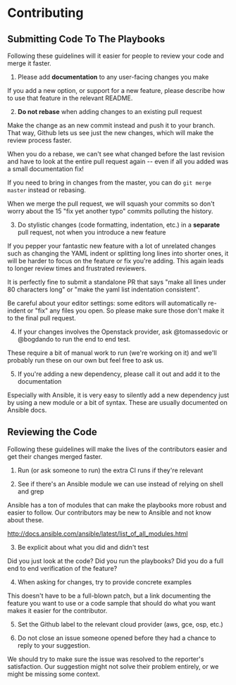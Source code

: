 # Contributing

## Submitting Code To The Playbooks

Following these guidelines will it easier for people to review your
code and merge it faster.


1. Please add **documentation** to any user-facing changes you make

If you add a new option, or support for a new feature, please describe
how to use that feature in the relevant README.

2. **Do not rebase** when adding changes to an existing pull request

Make the change as an new commit instead and push it to your branch.
That way, Github lets us see just the new changes, which will make the
review process faster.

When you do a rebase, we can't see what changed before the last
revision and have to look at the entire pull request again -- even if
all you added was a small documentation fix!

If you need to bring in changes from the master, you can do `git merge
master` instead or rebasing.

When we merge the pull request, we will squash your commits so don't
worry about the 15 "fix yet another typo" commits polluting the history.


3. Do stylistic changes (code formatting, indentation, etc.) in a
   **separate** pull request, not when you introduce a new feature

If you pepper your fantastic new feature with a lot of unrelated
changes such as changing the YAML indent or splitting long lines into
shorter ones, it will be harder to focus on the feature or fix you're
adding. This again leads to longer review times and frustrated
reviewers.

It is perfectly fine to submit a standalone PR that says "make all
lines under 80 characters long" or "make the yaml list indentation
consistent".

Be careful about your editor settings: some editors will automatically
re-indent or "fix" any files you open. So please make sure those don't
make it to the final pull request.

4. If your changes involves the Openstack provider, ask @tomassedovic
   or @bogdando to run the end to end test.

These require a bit of manual work to run (we're working on it) and
we'll probably run these on our own but feel free to ask us.

5. If you're adding a new dependency, please call it out and add it to
   the documentation

Especially with Ansible, it is very easy to silently add a new
dependency just by using a new module or a bit of syntax. These are
usually documented on Ansible docs.



## Reviewing the Code

Following these guidelines will make the lives of the contributors
easier and get their changes merged faster.

1. Run (or ask someone to run) the extra CI runs if they're relevant

2. See if there's an Ansible module we can use instead of relying on
   shell and grep

Ansible has a ton of modules that can make the playbooks more robust
and easier to follow. Our contributors may be new to Ansible and not
know about these.

http://docs.ansible.com/ansible/latest/list_of_all_modules.html

3. Be explicit about what you did and didn't test

Did you just look at the code? Did you run the playbooks? Did you do a
full end to end verification of the feature?

4. When asking for changes, try to provide concrete examples

This doesn't have to be a full-blown patch, but a link documenting the
feature you want to use or a code sample that should do what you want
makes it easier for the contributor.

5. Set the Github label to the relevant cloud provider (aws, gce, osp,
   etc.)

6. Do not close an issue someone opened before they had a chance to
   reply to your suggestion.

We should try to make sure the issue was resolved to the reporter's
satisfaction. Our suggestion might not solve their problem entirely,
or we might be missing some context.
